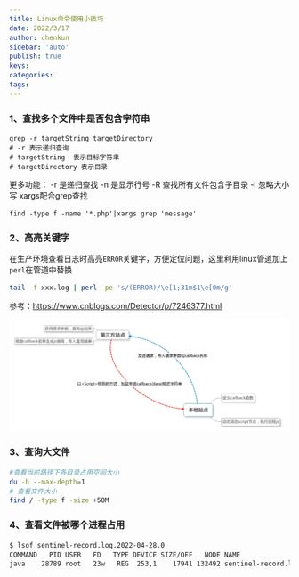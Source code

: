 ```yaml
---
title: Linux命令使用小技巧
date: 2022/3/17
author: chenkun
sidebar: 'auto'
publish: true
keys:
categories:
tags:
---
```


<!--more-->
### 1、查找多个文件中是否包含字符串

```shell
grep -r targetString targetDirectory
# -r 表示递归查询
# targetString  表示目标字符串
# targetDirectory 表示目录
```

更多功能：
-r 是递归查找
-n 是显示行号
-R 查找所有文件包含子目录
-i 忽略大小写
xargs配合grep查找

```shell
find -type f -name '*.php'|xargs grep 'message'
```

### 2、高亮关键字

在生产环境查看日志时高亮`ERROR`关键字，方便定位问题，这里利用linux管道加上`perl`在管道中替换

```bash
tail -f xxx.log | perl -pe 's/(ERROR)/\e[1;31m$1\e[0m/g'  
```

参考：https://www.cnblogs.com/Detector/p/7246377.html

![测试](https://github.com/ChenSino/ChenSino.github.io/blob/main/docs/frontWeb/images/jsonp.jpg)

### 3、查询大文件
```bash
#查看当前路径下各目录占用空间大小
du -h --max-depth=1
# 查看文件大小
find / -type f -size +50M
```
### 4、查看文件被哪个进程占用
```bash
$ lsof sentinel-record.log.2022-04-28.0
COMMAND   PID USER   FD   TYPE DEVICE SIZE/OFF   NODE NAME
java    28789 root   23w   REG  253,1    17941 132492 sentinel-record.log.2022-04-28.0

```
